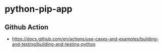 # python-pip-app

## Github Action

- https://docs.github.com/en/actions/use-cases-and-examples/building-and-testing/building-and-testing-python
